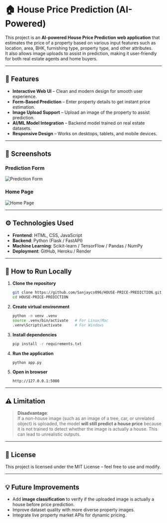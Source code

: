 # 🏠 House Price Prediction (AI-Powered)

This project is an **AI-powered House Price Prediction web application** that estimates the price of a property based on various input features such as location, area, BHK, furnishing type, property type, and other attributes.  
It also allows image uploads to assist in prediction, making it user-friendly for both real estate agents and home buyers.

---

## 🚀 Features
- **Interactive Web UI** – Clean and modern design for smooth user experience.
- **Form-Based Prediction** – Enter property details to get instant price estimation.
- **Image Upload Support** – Upload an image of the property to assist prediction.
- **AI/ML Model Integration** – Backend model trained on real estate datasets.
- **Responsive Design** – Works on desktops, tablets, and mobile devices.

---

## 📸 Screenshots
### Prediction Form
![Prediction Form](assets/form_screenshot.png)

### Home Page
![Home Page](assets/home_screenshot.png)

---

## ⚙️ Technologies Used
- **Frontend**: HTML, CSS, JavaScript
- **Backend**: Python (Flask / FastAPI)
- **Machine Learning**: Scikit-learn / TensorFlow / Pandas / NumPy
- **Deployment**: GitHub, Heroku / Render

---

## 📂 How to Run Locally
1. **Clone the repository**
   ```bash
   git clone https://github.com/Sanjaycs096/HOUSE-PRICE-PREDICTION.git
   cd HOUSE-PRICE-PREDICTION
   ```

2. **Create virtual environment**
   ```bash
   python -m venv .venv
   source .venv/bin/activate   # For Linux/Mac
   .venv\Scripts\activate      # For Windows
   ```

3. **Install dependencies**
   ```bash
   pip install -r requirements.txt
   ```

4. **Run the application**
   ```bash
   python app.py
   ```

5. **Open in browser**
   ```
   http://127.0.0.1:5000
   ```

---

## ⚠️ Limitation
> **Disadvantage**:  
> If a non-house image (such as an image of a tree, car, or unrelated object) is uploaded, the model **will still predict a house price** because it is not trained to detect whether the image is actually a house. This can lead to unrealistic outputs.

---

## 📜 License
This project is licensed under the MIT License – feel free to use and modify.

---

## 💡 Future Improvements
- Add **image classification** to verify if the uploaded image is actually a house before price prediction.
- Improve dataset quality with more diverse property images.
- Integrate live property market APIs for dynamic pricing.
